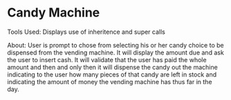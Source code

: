 # Candy Machine

Tools Used: Displays use of inheritence and super calls

About: User is prompt to chose from selecting his or her candy choice to be dispensed from the vending machine. It will display the amount due and ask the user to insert cash. It will validate that the user has paid the whole amount and then and only then it will dispense the candy out the machine indicating to the user how many pieces of that candy are left in stock and indicating the amount of money the vending machine has thus far in the day.


